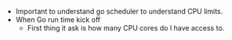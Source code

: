 - Important to understand go scheduler to understand CPU limits.
- When Go run time kick off
    - First thing it ask is how many CPU cores do I have access to. 
    